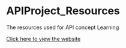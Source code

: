# APIProject_Resources
The resources used for API concept Learning 

[Click here to view the website](https://your-username.github.io/APIProject_Resources/index.html)

